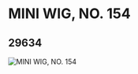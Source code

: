 # MINI WIG, NO. 154
## 29634
![MINI WIG, NO. 154](https://lc-www-live-s.legocdn.com/media/bricks/5/2/6188698.jpg)
